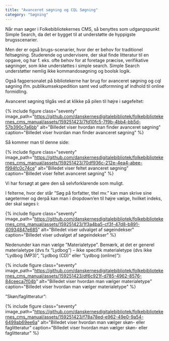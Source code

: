 ```yaml
---
title: "Avanceret søgning og CQL Søgning"
category: "Søgning"
---
```

Når man søger i Folkebibliotekernes CMS, så benyttes som udgangspunkt Simple Search, da det er bygget til at understøtte de hyppigste brugsscenarier.

Men der er også brugs-scenarier, hvor der er behov for traditionel feltsøgning. Studerende og undervisere, der skal finde litteratur til en opgave, og har f. eks. ofte behov for at foretage præcise, verifikative søgninger, som ikke understøttes i simple search. Simple Search understøtter nemlig ikke kommandosøgning og boolsk logik.

Også fagpersonalet på bibliotekerne har brug for avanceret søgning og cql søgning ifm. publikumsekspedition samt ved udformning af indhold til online formidling.

Avanceret søgning tilgås ved at klikke på pilen til højre i søgefeltet: 

{% include figure class="seventy" image_path="https://github.com/danskernesdigitalebibliotek/folkebibliotekernes_cms_manual/assets/159251423/7fd10fc5-7f9b-4bb4-bb5d-57b390c7a6bb" alt="Billedet viser hvordan man finder avanceret søgning" caption="Billedet viser hvordan man finder avanceret søgning" %}

Så kommer man til denne side:

{% include figure class="seventy" image_path="https://github.com/danskernesdigitalebibliotek/folkebibliotekernes_cms_manual/assets/159251423/70df936c-212e-4ea4-abee-f994fc0c74ce" alt="Billedet viser feltet avanceret søgning" caption="Billedet viser feltet avanceret søgning" %}

Vi har forsøgt at gøre den så selvforklarende som muligt.

I felterne, hvor der står ”Søg på forfatter, titel mv.” kan man skrive sine søgetermer og derpå kan man i dropdown’en til højre vælge, hvilket indeks, der skal søges i:

{% include figure class="seventy" image_path="https://github.com/danskernesdigitalebibliotek/folkebibliotekernes_cms_manual/assets/159251423/1f3a4ba5-cf3f-47d8-b891-40934847e685" alt="Billedet viser udvalget af søgeindekser" caption="Billedet viser udvalget af søgeindekser" %}

Nedenunder kan man vælge ”Materialetype”. Bemærk, at det er generel materialetype (dvs fx ”Lydbog”) – ikke specifik materialetype (dvs ikke ”Lydbog (MP3)”, ”Lydbog (CD)” eller ”Lydbog (online)”):

{% include figure class="seventy" image_path="https://github.com/danskernesdigitalebibliotek/folkebibliotekernes_cms_manual/assets/159251423/df6c921f-d785-4962-8576-84ceeca7f04b" alt="Billedet viser hvordan man vælger materialetype" caption="Billedet viser hvordan man vælger materialetype" %}

”Skøn/faglitteratur”:

{% include figure class="seventy" image_path="https://github.com/danskernesdigitalebibliotek/folkebibliotekernes_cms_manual/assets/159251423/f78a78ed-e962-49e0-9a54-6499ab69ee6a" alt="Billedet viser hvordan man vælger skøn- eller faglitteratur" caption="Billedet viser hvordan man vælger skøn- eller faglitteratur" %}

